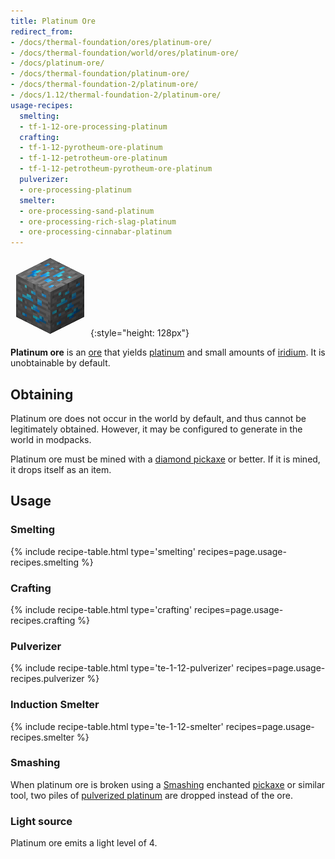 ```yaml
---
title: Platinum Ore
redirect_from:
- /docs/thermal-foundation/ores/platinum-ore/
- /docs/thermal-foundation/world/ores/platinum-ore/
- /docs/platinum-ore/
- /docs/thermal-foundation/platinum-ore/
- /docs/thermal-foundation-2/platinum-ore/
- /docs/1.12/thermal-foundation-2/platinum-ore/
usage-recipes:
  smelting:
  - tf-1-12-ore-processing-platinum
  crafting:
  - tf-1-12-pyrotheum-ore-platinum
  - tf-1-12-petrotheum-ore-platinum
  - tf-1-12-petrotheum-pyrotheum-ore-platinum
  pulverizer:
  - ore-processing-platinum
  smelter:
  - ore-processing-sand-platinum
  - ore-processing-rich-slag-platinum
  - ore-processing-cinnabar-platinum
---
```


![Platinum ore](/assets/images/thermal-foundation-2/ore-platinum.png){:style="height: 128px"}


**Platinum ore** is an [ore](https://minecraft.gamepedia.com/Ore) that yields
[platinum](/docs/1.12/thermal-foundation/platinum-ingot/) and small amounts of
[iridium](/docs/1.12/thermal-foundation/iridium-ingot/). It is unobtainable by default.


Obtaining
---------

Platinum ore does not occur in the world by default, and thus cannot be
legitimately obtained. However, it may be configured to generate in the world in
modpacks.

Platinum ore must be mined with a [diamond
pickaxe](https://minecraft.gamepedia.com/Pickaxe) or better. If it is mined, it
drops itself as an item.


Usage
-----

### Smelting
{% include recipe-table.html type='smelting' recipes=page.usage-recipes.smelting %}

### Crafting
{% include recipe-table.html type='crafting' recipes=page.usage-recipes.crafting %}

### Pulverizer
{% include recipe-table.html type='te-1-12-pulverizer' recipes=page.usage-recipes.pulverizer %}

### Induction Smelter
{% include recipe-table.html type='te-1-12-smelter' recipes=page.usage-recipes.smelter %}

### Smashing
When platinum ore is broken using a [Smashing](/docs/1.12/cofh-core/smashing/)
enchanted [pickaxe](https://minecraft.gamepedia.com/Pickaxe) or similar tool,
two piles of [pulverized
platinum](/docs/1.12/thermal-foundation/pulverized-platinum/) are dropped instead of
the ore.

### Light source
Platinum ore emits a light level of 4.
